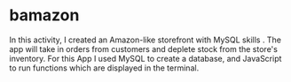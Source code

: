 # bamazon
In this activity, I created an Amazon-like storefront with MySQL skills . The app will take in orders from customers and deplete stock from the store's inventory. For this App I used MySQL to create a database, and JavaScript to run functions which are displayed in the terminal.

